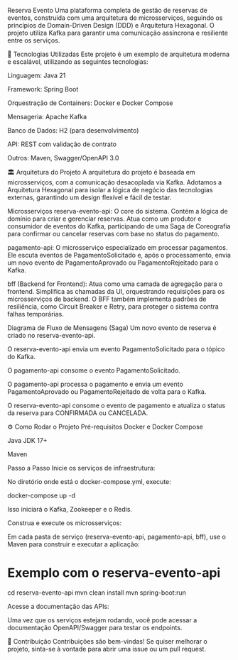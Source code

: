 Reserva Evento
Uma plataforma completa de gestão de reservas de eventos, construída com uma arquitetura de microsserviços, seguindo os princípios de Domain-Driven Design (DDD) e Arquitetura Hexagonal. O projeto utiliza Kafka para garantir uma comunicação assíncrona e resiliente entre os serviços.

🚀 Tecnologias Utilizadas
Este projeto é um exemplo de arquitetura moderna e escalável, utilizando as seguintes tecnologias:

Linguagem: Java 21

Framework: Spring Boot

Orquestração de Containers: Docker e Docker Compose

Mensageria: Apache Kafka

Banco de Dados: H2 (para desenvolvimento)

API: REST com validação de contrato

Outros: Maven, Swagger/OpenAPI 3.0

🏛️ Arquitetura do Projeto
A arquitetura do projeto é baseada em microsserviços, com a comunicação desacoplada via Kafka. Adotamos a Arquitetura Hexagonal para isolar a lógica de negócio das tecnologias externas, garantindo um design flexível e fácil de testar.

Microsserviços
reserva-evento-api: O core do sistema. Contém a lógica de domínio para criar e gerenciar reservas. Atua como um produtor e consumidor de eventos do Kafka, participando de uma Saga de Coreografia para confirmar ou cancelar reservas com base no status do pagamento.

pagamento-api: O microsserviço especializado em processar pagamentos. Ele escuta eventos de PagamentoSolicitado e, após o processamento, envia um novo evento de PagamentoAprovado ou PagamentoRejeitado para o Kafka.

bff (Backend for Frontend): Atua como uma camada de agregação para o frontend. Simplifica as chamadas da UI, orquestrando requisições para os microsserviços de backend. O BFF também implementa padrões de resiliência, como Circuit Breaker e Retry, para proteger o sistema contra falhas temporárias.

Diagrama de Fluxo de Mensagens (Saga)
Um novo evento de reserva é criado no reserva-evento-api.

O reserva-evento-api envia um evento PagamentoSolicitado para o tópico do Kafka.

O pagamento-api consome o evento PagamentoSolicitado.

O pagamento-api processa o pagamento e envia um evento PagamentoAprovado ou PagamentoRejeitado de volta para o Kafka.

O reserva-evento-api consome o evento de pagamento e atualiza o status da reserva para CONFIRMADA ou CANCELADA.

⚙️ Como Rodar o Projeto
Pré-requisitos
Docker e Docker Compose

Java JDK 17+

Maven

Passo a Passo
Inicie os serviços de infraestrutura:

No diretório onde está o docker-compose.yml, execute:

docker-compose up -d

Isso iniciará o Kafka, Zookeeper e o Redis.

Construa e execute os microsserviços:

Em cada pasta de serviço (reserva-evento-api, pagamento-api, bff), use o Maven para construir e executar a aplicação:

# Exemplo com o reserva-evento-api
cd reserva-evento-api
mvn clean install
mvn spring-boot:run

Acesse a documentação das APIs:

Uma vez que os serviços estejam rodando, você pode acessar a documentação OpenAPI/Swagger para testar os endpoints.

🤝 Contribuição
Contribuições são bem-vindas! Se quiser melhorar o projeto, sinta-se à vontade para abrir uma issue ou um pull request.